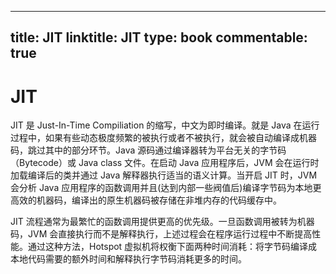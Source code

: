 
---
title: JIT
linktitle: JIT
type: book
commentable: true
---

# JIT

JIT 是 Just-In-Time Compiliation 的缩写，中文为即时编译。就是 Java 在运行过程中，如果有些动态极度频繁的被执行或者不被执行，就会被自动编译成机器码，跳过其中的部分环节。Java 源码通过编译器转为平台无关的字节码（Bytecode）或 Java class 文件。在启动 Java 应用程序后，JVM 会在运行时加载编译后的类并通过 Java 解释器执行适当的语义计算。当开启 JIT 时，JVM 会分析 Java 应用程序的函数调用并且(达到内部一些阀值后)编译字节码为本地更高效的机器码，编译出的原生机器码被存储在非堆内存的代码缓存中。

JIT 流程通常为最繁忙的函数调用提供更高的优先级。一旦函数调用被转为机器码，JVM 会直接执行而不是解释执行，上述过程会在程序运行过程中不断提高性能。通过这种方法，Hotspot 虚拟机将权衡下面两种时间消耗：将字节码编译成本地代码需要的额外时间和解释执行字节码消耗更多的时间。

    